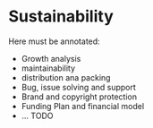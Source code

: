 Sustainability
================

Here must be annotated:
 * Growth analysis
 * maintainability
 * distribution ana packing
 * Bug, issue solving and support
 * Brand and copyright protection
 * Funding Plan and financial model
 * ... TODO
 